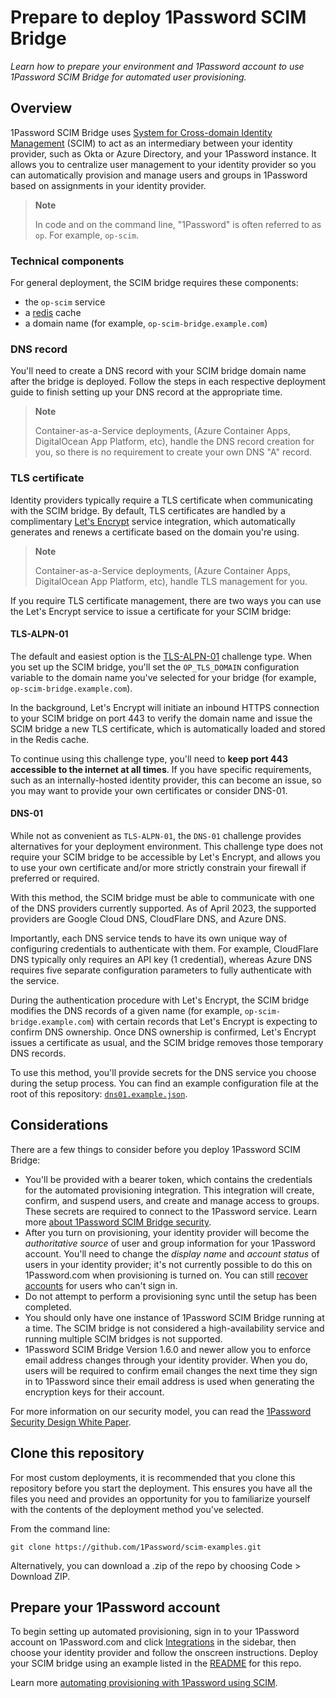# Prepare to deploy 1Password SCIM Bridge

*Learn how to prepare your environment and 1Password account to use 1Password SCIM Bridge for automated user provisioning.*

## Overview

1Password SCIM Bridge uses [System for Cross-domain Identity Management](https://en.wikipedia.org/wiki/System_for_Cross-domain_Identity_Management) (SCIM) to act as an intermediary between your identity provider, such as Okta or Azure Directory, and your 1Password instance. It allows you to centralize user management to your identity provider so you can automatically provision and manage users and groups in 1Password based on assignments in your identity provider.

> **Note**
> 
> In code and on the command line, "1Password" is often referred to as `op`. For example, `op-scim`.

### Technical components

For general deployment, the SCIM bridge requires these components:

* the `op-scim` service
* a [redis](https://redis.io/) cache
* a domain name (for example, `op-scim-bridge.example.com`)

### DNS record

You'll need to create a DNS record with your SCIM bridge domain name after the bridge is deployed. Follow the steps in each respective deployment guide to finish setting up your DNS record at the appropriate time.

> **Note**
>
>Container-as-a-Service deployments, (Azure Container Apps, DigitalOcean App Platform, etc), handle the DNS record creation for you, so there is no requirement to create your own DNS "A" record.
>

### TLS certificate

Identity providers typically require a TLS certificate when communicating with the SCIM bridge. By default, TLS certificates are handled by a complimentary [Let's Encrypt](https://letsencrypt.org/) service integration, which automatically generates and renews a certificate based on the domain you're using.

> **Note**
>
>Container-as-a-Service deployments, (Azure Container Apps, DigitalOcean App Platform, etc), handle TLS management for you.
>

If you require TLS certificate management, there are two ways you can use the Let's Encrypt service to issue a certificate for your SCIM bridge:

#### TLS-ALPN-01

The default and easiest option is the [TLS-ALPN-01](https://letsencrypt.org/docs/challenge-types/#tls-alpn-01) challenge type. When you set up the SCIM bridge, you'll set the `OP_TLS_DOMAIN` configuration variable to the domain name you've selected for your bridge (for example, `op-scim-bridge.example.com`).

In the background, Let's Encrypt will initiate an inbound HTTPS connection to your SCIM bridge on port 443 to verify the domain name and issue the SCIM bridge a new TLS certificate, which is automatically loaded and stored in the Redis cache.

To continue using this challenge type, you'll need to **keep port 443 accessible to the internet at all times**. If you have specific requirements, such as an internally-hosted identity provider, this can become an issue, so you may want to provide your own certificates or consider DNS-01.

#### DNS-01

While not as convenient as `TLS-ALPN-01`, the `DNS-01` challenge provides alternatives for your deployment environment. This challenge type does not require your SCIM bridge to be accessible by Let's Encrypt, and allows you to use your own certificate and/or more strictly constrain your firewall if preferred or required.

With this method, the SCIM bridge must be able to communicate with one of the DNS providers currently supported. As of April 2023, the supported providers are Google Cloud DNS, CloudFlare DNS, and Azure DNS.

Importantly, each DNS service tends to have its own unique way of configuring credentials to authenticate with them. For example, CloudFlare DNS typically only requires an API key (1 credential), whereas Azure DNS requires five separate configuration parameters to fully authenticate with the service.

During the authentication procedure with Let's Encrypt, the SCIM bridge modifies the DNS records of a given name (for example, `op-scim-bridge.example.com`) with certain records that Let's Encrypt is expecting to confirm DNS ownership. Once DNS ownership is confirmed, Let's Encrypt issues a certificate as usual, and the SCIM bridge removes those temporary DNS records.

To use this method, you'll provide secrets for the DNS service you choose during the setup process. You can find an example configuration file at the root of this repository: [`dns01.example.json`](/dns01.example.json).

## Considerations

There are a few things to consider before you deploy 1Password SCIM Bridge:

* You'll be provided with a bearer token, which contains the credentials for the automated provisioning integration. This integration will create, confirm, and suspend users, and create and manage access to groups. These secrets are required to connect to the 1Password service. Learn more [about 1Password SCIM Bridge security](https://support.1password.com/scim-security/).
* After you turn on provisioning, your identity provider will become the _authoritative source_ of user and group information for your 1Password account. You'll need to change the _display name_ and _account status_ of users in your identity provider; it's not currently possible to do this on 1Password.com when provisioning is turned on. You can still [recover accounts](https://support.1password.com/recovery/) for users who can't sign in.
* Do not attempt to perform a provisioning sync until the setup has been completed.
* You should only have one instance of 1Password SCIM Bridge running at a time. The SCIM bridge is not considered a high-availability service and running multiple SCIM bridges is not supported.
* 1Password SCIM Bridge Version 1.6.0 and newer allow you to enforce email address changes through your identity provider. When you do, users will be required to confirm email changes the next time they sign in to 1Password since their email address is used when generating the encryption keys for their account.

For more information on our security model, you can read the [1Password Security Design White Paper](https://1passwordstatic.com/files/security/1password-white-paper.pdf).

## Clone this repository

For most custom deployments, it is recommended that you clone this repository before you start the deployment. This ensures you have all the files you need and provides an opportunity for you to familiarize yourself with the contents of the deployment method you've selected.

From the command line:

```
git clone https://github.com/1Password/scim-examples.git
```

Alternatively, you can download a .zip of the repo by choosing Code > Download ZIP.

## Prepare your 1Password account

To begin setting up automated provisioning, sign in to your 1Password account on 1Password.com and click [Integrations](https://start.1password.com/integrations/directory/) in the sidebar, then choose your identity provider and follow the onscreen instructions. Deploy your SCIM bridge using an example listed in the [README](/README.md#before-you-begin) for this repo.

Learn more [automating provisioning with 1Password using SCIM](https://support.1password.com/scim/).
